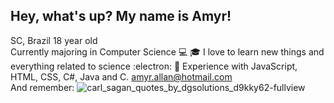 ## Hey, what's up? My name is Amyr!  
SC, Brazil 
18 year old  
Currently majoring in Computer Science :computer: :mortar_board: 
I love to learn new things and everything related to science :electron: :telescope:
Experience with JavaScript, HTML, CSS, C#, Java and C. 
amyr.allan@hotmail.com  
And remember:
![carl_sagan_quotes_by_dgsolutions_d9kky62-fullview](https://user-images.githubusercontent.com/69065770/129996704-c4ca6da2-6bc4-40ea-8950-df750c3e121e.jpg)

